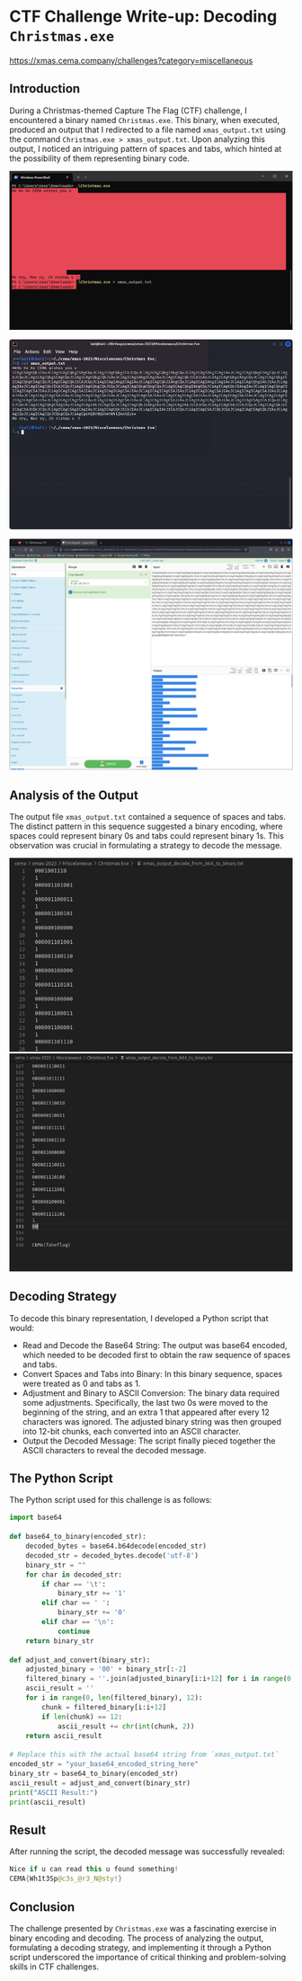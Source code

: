 # CTF Challenge Write-up: Decoding `Christmas.exe`

<https://xmas.cema.company/challenges?category=miscellaneous>

## Introduction

During a Christmas-themed Capture The Flag (CTF) challenge, I encountered a binary named `Christmas.exe`. This binary, when executed, produced an output that I redirected to a file named `xmas_output.txt` using the command `Christmas.exe > xmas_output.txt`. Upon analyzing this output, I noticed an intriguing pattern of spaces and tabs, which hinted at the possibility of them representing binary code.

![xmas_output](../images/christmas_exe.png)

![xmas_output](../images/xmas_output.png)

![xmas_output_decode_from_b64](../images/xmas_output_decode_from_b64.png)

## Analysis of the Output

The output file `xmas_output.txt` contained a sequence of spaces and tabs. The distinct pattern in this sequence suggested a binary encoding, where spaces could represent binary 0s and tabs could represent binary 1s. This observation was crucial in formulating a strategy to decode the message.

![xmas_output_decode_from_b64_to_binary.png](../images/xmas_output_decode_from_b64_to_binary.png)
![xmas_output_decode_from_b64_to_binary2.png](../images/xmas_output_decode_from_b64_to_binary2.png)

## Decoding Strategy

To decode this binary representation, I developed a Python script that would:

- Read and Decode the Base64 String: The output was base64 encoded, which needed to be decoded first to obtain the raw sequence of spaces and tabs.
- Convert Spaces and Tabs into Binary: In this binary sequence, spaces were treated as 0 and tabs as 1.
- Adjustment and Binary to ASCII Conversion: The binary data required some adjustments. Specifically, the last two 0s were moved to the beginning of the string, and an extra 1 that appeared after every 12 characters was ignored. The adjusted binary string was then grouped into 12-bit chunks, each converted into an ASCII character.
- Output the Decoded Message: The script finally pieced together the ASCII characters to reveal the decoded message.

## The Python Script

The Python script used for this challenge is as follows:

```python
import base64

def base64_to_binary(encoded_str):
    decoded_bytes = base64.b64decode(encoded_str)
    decoded_str = decoded_bytes.decode('utf-8')
    binary_str = ""
    for char in decoded_str:
        if char == '\t':
            binary_str += '1'
        elif char == ' ':
            binary_str += '0'
        elif char == '\n':
            continue
    return binary_str

def adjust_and_convert(binary_str):
    adjusted_binary = '00' + binary_str[:-2]
    filtered_binary = ''.join(adjusted_binary[i:i+12] for i in range(0, len(adjusted_binary), 13))
    ascii_result = ''
    for i in range(0, len(filtered_binary), 12):
        chunk = filtered_binary[i:i+12]
        if len(chunk) == 12:
            ascii_result += chr(int(chunk, 2))
    return ascii_result

# Replace this with the actual base64 string from `xmas_output.txt`
encoded_str = "your_base64_encoded_string_here"
binary_str = base64_to_binary(encoded_str)
ascii_result = adjust_and_convert(binary_str)
print("ASCII Result:")
print(ascii_result)
```

## Result

After running the script, the decoded message was successfully revealed:

```kotlin
Nice if u can read this u found something!
CEMA{Wh1t3Sp@c3s_@r3_N@sty!}
```

## Conclusion

The challenge presented by `Christmas.exe` was a fascinating exercise in binary encoding and decoding. The process of analyzing the output, formulating a decoding strategy, and implementing it through a Python script underscored the importance of critical thinking and problem-solving skills in CTF challenges.

